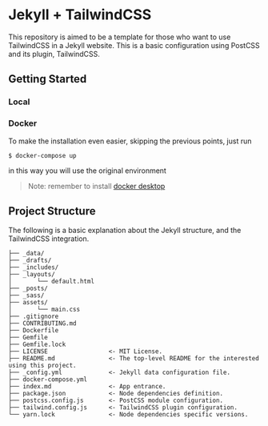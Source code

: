 # Jekyll + TailwindCSS

This repository is aimed to be a template for those who want to use TailwindCSS in a Jekyll website.
This is a basic configuration using PostCSS and its plugin, TailwindCSS.

## Getting Started

### Local

### Docker

To make the installation even easier, skipping the previous points,  just run

    $ docker-compose up

in this way you will use the original environment

> Note: remember to install [docker desktop](https://www.docker.com/products/docker-desktop)

## Project Structure

The following is a basic explanation about the Jekyll structure, and the TailwindCSS integration.

    ├── _data/
    ├── _drafts/
    ├── _includes/
    ├── _layouts/
    │       └── default.html  
    ├── _posts/
    ├── _sass/
    ├── assets/
    │       └── main.css 
    ├── .gitignore
    ├── CONTRIBUTING.md
    ├── Dockerfile        
    ├── Gemfile                 
    ├── Gemfile.lock
    ├── LICENSE                 <- MIT License.
    ├── README.md               <- The top-level README for the interested using this project.
    ├── _config.yml             <- Jekyll data configuration file.
    ├── docker-compose.yml
    ├── index.md                <- App entrance.
    ├── package.json            <- Node dependencies definition.
    ├── postcss.config.js       <- PostCSS module configuration.
    ├── tailwind.config.js      <- TailwindCSS plugin configuration.
    └── yarn.lock               <- Node dependencies specific versions.
